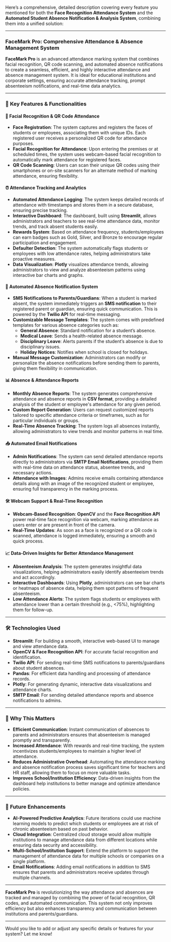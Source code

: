 Here’s a comprehensive, detailed description covering every feature you mentioned for both the **Face Recognition Attendance System** and the **Automated Student Absence Notification & Analysis System**, combining them into a unified solution:

---

### **FaceMark Pro: Comprehensive Attendance & Absence Management System**  
**FaceMark Pro** is an advanced attendance marking system that combines facial recognition, QR code scanning, and automated absence notifications to create a seamless, efficient, and highly interactive attendance and absence management system. It is ideal for educational institutions and corporate settings, ensuring accurate attendance tracking, prompt absenteeism notifications, and real-time data analytics.

---

### 🚀 **Key Features & Functionalities**

#### 📸 **Facial Recognition & QR Code Attendance**  
- **Face Registration**: The system captures and registers the faces of students or employees, associating them with unique IDs. Each registered user receives a personalized QR code for attendance purposes.
- **Facial Recognition for Attendance**: Upon entering the premises or at scheduled times, the system uses webcam-based facial recognition to automatically mark attendance for registered faces.
- **QR Code Scanning**: Users can scan their unique QR codes using their smartphones or on-site scanners for an alternate method of marking attendance, ensuring flexibility.

#### ⏰ **Attendance Tracking and Analytics**  
- **Automated Attendance Logging**: The system keeps detailed records of attendance with timestamps and stores them in a secure database, ensuring precise tracking.
- **Interactive Dashboard**: The dashboard, built using **Streamlit**, allows administrators and teachers to see real-time attendance data, monitor trends, and track absent students easily.
- **Rewards System**: Based on attendance frequency, students/employees can earn badges such as Gold, Silver, and Bronze to encourage regular participation and engagement.
- **Defaulter Detection**: The system automatically flags students or employees with low attendance rates, helping administrators take proactive measures.
- **Data Visualization**: **Plotly** visualizes attendance trends, allowing administrators to view and analyze absenteeism patterns using interactive bar charts and graphs.

#### 📩 **Automated Absence Notification System**  
- **SMS Notifications to Parents/Guardians**: When a student is marked absent, the system immediately triggers an **SMS notification** to their registered parent or guardian, ensuring quick communication. This is powered by the **Twilio API** for real-time messaging.
- **Customizable Message Templates**: The system comes with predefined templates for various absence categories such as:
  - **General Absence**: Standard notification for a student’s absence.
  - **Medical Leave**: Sends a health-related absence message.
  - **Disciplinary Leave**: Alerts parents if the student’s absence is due to disciplinary issues.
  - **Holiday Notices**: Notifies when school is closed for holidays.
- **Manual Message Customization**: Administrators can modify or personalize the absence notifications before sending them to parents, giving them flexibility in communication.

#### 📊 **Absence & Attendance Reports**  
- **Monthly Absence Reports**: The system generates comprehensive attendance and absence reports in **CSV format**, providing a detailed analysis of the student or employee's attendance for any given period.
- **Custom Report Generation**: Users can request customized reports tailored to specific attendance criteria or timeframes, such as for particular individuals or groups.
- **Real-Time Absence Tracking**: The system logs all absences instantly, allowing administrators to view trends and monitor patterns in real time.

#### 📥 **Automated Email Notifications**  
- **Admin Notifications**: The system can send detailed attendance reports directly to administrators via **SMTP Email Notifications**, providing them with real-time data on attendance status, absentee trends, and necessary actions.
- **Attendance with Images**: Admins receive emails containing attendance details along with an image of the recognized student or employee, ensuring full transparency in the marking process.

#### 🛠 **Webcam Support & Real-Time Recognition**  
- **Webcam-Based Recognition**: **OpenCV** and the **Face Recognition API** power real-time face recognition via webcam, marking attendance as users enter or are present in front of the camera.
- **Real-Time Updates**: As soon as a face is recognized or a QR code is scanned, attendance is logged immediately, ensuring a smooth and quick process.

#### 📈 **Data-Driven Insights for Better Attendance Management**  
- **Absenteeism Analysis**: The system generates insightful data visualizations, helping administrators easily identify absenteeism trends and act accordingly.
- **Interactive Dashboards**: Using **Plotly**, administrators can see bar charts or heatmaps of absence data, helping them spot patterns of frequent absenteeism.
- **Low Attendance Alerts**: The system flags students or employees with attendance lower than a certain threshold (e.g., <75%), highlighting them for follow-up.

---

### 🛠 **Technologies Used**  
- **Streamlit**: For building a smooth, interactive web-based UI to manage and view attendance data.  
- **OpenCV & Face Recognition API**: For accurate facial recognition and identification.  
- **Twilio API**: For sending real-time SMS notifications to parents/guardians about student absences.  
- **Pandas**: For efficient data handling and processing of attendance records.  
- **Plotly**: For generating dynamic, interactive data visualizations and attendance charts.  
- **SMTP Email**: For sending detailed attendance reports and absence notifications to admins.

---

### 🎯 **Why This Matters**  
- **Efficient Communication**: Instant communication of absences to parents and administrators ensures that absenteeism is managed promptly and transparently.
- **Increased Attendance**: With rewards and real-time tracking, the system incentivizes students/employees to maintain a higher level of attendance.
- **Reduces Administrative Overhead**: Automating the attendance marking and absence notification process saves significant time for teachers and HR staff, allowing them to focus on more valuable tasks.
- **Improves School/Institution Efficiency**: Data-driven insights from the dashboard help institutions to better manage and optimize attendance policies.

---

### 🔮 **Future Enhancements**  
- **AI-Powered Predictive Analytics**: Future iterations could use machine learning models to predict which students or employees are at risk of chronic absenteeism based on past behavior.  
- **Cloud Integration**: Centralized cloud storage would allow multiple institutions to manage attendance data from different locations while ensuring data security and accessibility.  
- **Multi-School/Institution Support**: Extend the platform to support the management of attendance data for multiple schools or companies on a single platform.
- **Email Notifications**: Adding email notifications in addition to SMS ensures that parents and administrators receive updates through multiple channels.  

---

**FaceMark Pro** is revolutionizing the way attendance and absences are tracked and managed by combining the power of facial recognition, QR codes, and automated communication. This system not only improves efficiency but also enhances transparency and communication between institutions and parents/guardians.

---

Would you like to add or adjust any specific details or features for your system? Let me know!
